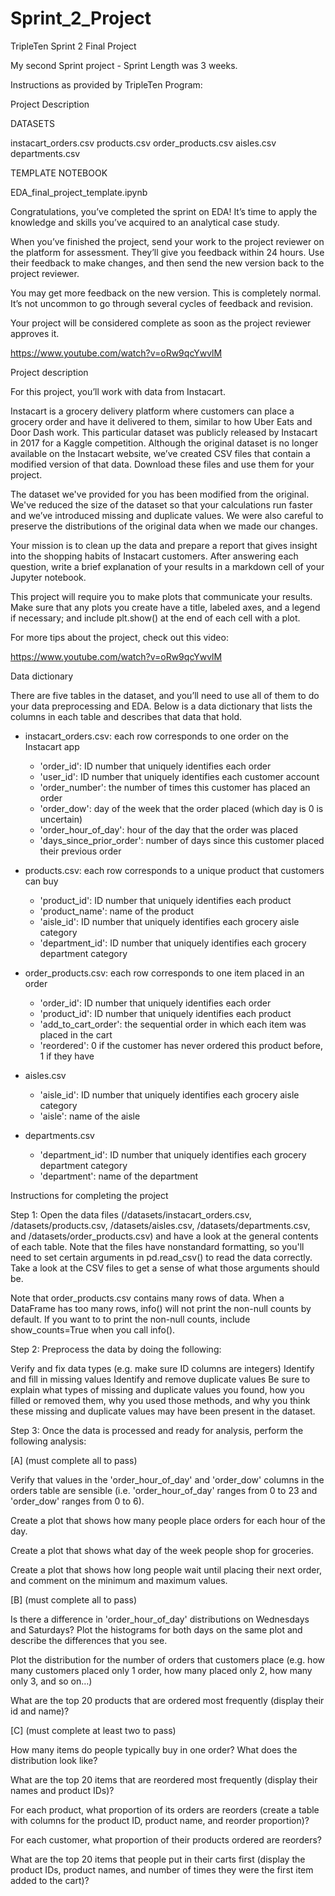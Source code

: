 # Sprint_2_Project
TripleTen Sprint 2 Final Project

My second Sprint project - Sprint Length was 3 weeks.

Instructions as provided by TripleTen Program:

Project Description

DATASETS

instacart_orders.csv
products.csv
order_products.csv
aisles.csv
departments.csv

TEMPLATE NOTEBOOK

EDA_final_project_template.ipynb

Congratulations, you’ve completed the sprint on EDA! It’s time to apply the knowledge and skills you’ve acquired to an analytical case study.

When you’ve finished the project, send your work to the project reviewer on the platform for assessment. They’ll give you feedback within 24 hours. Use their feedback to make changes, and then send the new version back to the project reviewer.

You may get more feedback on the new version. This is completely normal. It’s not uncommon to go through several cycles of feedback and revision.

Your project will be considered complete as soon as the project reviewer approves it.

https://www.youtube.com/watch?v=oRw9qcYwvlM

Project description

For this project, you’ll work with data from Instacart.

Instacart is a grocery delivery platform where customers can place a grocery order and have it delivered to them, similar to how Uber Eats and Door Dash work. This particular dataset was publicly released by Instacart in 2017 for a Kaggle competition. Although the original dataset is no longer available on the Instacart website, we’ve created CSV files that contain a modified version of that data. Download these files and use them for your project.

The dataset we've provided for you has been modified from the original. We've reduced the size of the dataset so that your calculations run faster and we’ve introduced missing and duplicate values. We were also careful to preserve the distributions of the original data when we made our changes.

Your mission is to clean up the data and prepare a report that gives insight into the shopping habits of Instacart customers. After answering each question, write a brief explanation of your results in a markdown cell of your Jupyter notebook.

This project will require you to make plots that communicate your results. Make sure that any plots you create have a title, labeled axes, and a legend if necessary; and include plt.show() at the end of each cell with a plot.

For more tips about the project, check out this video:

https://www.youtube.com/watch?v=oRw9qcYwvlM

Data dictionary

There are five tables in the dataset, and you’ll need to use all of them to do your data preprocessing and EDA. Below is a data dictionary that lists the columns in each table and describes that data that hold.

- instacart_orders.csv: each row corresponds to one order on the Instacart app

    - 'order_id': ID number that uniquely identifies each order
    - 'user_id': ID number that uniquely identifies each customer account
    - 'order_number': the number of times this customer has placed an order
    - 'order_dow': day of the week that the order placed (which day is 0 is uncertain)
    - 'order_hour_of_day': hour of the day that the order was placed
    - 'days_since_prior_order': number of days since this customer placed their previous order

- products.csv: each row corresponds to a unique product that customers can buy

    - 'product_id': ID number that uniquely identifies each product
    - 'product_name': name of the product
    - 'aisle_id': ID number that uniquely identifies each grocery aisle category
    - 'department_id': ID number that uniquely identifies each grocery department category

- order_products.csv: each row corresponds to one item placed in an order

    - 'order_id': ID number that uniquely identifies each order
    - 'product_id': ID number that uniquely identifies each product
    - 'add_to_cart_order': the sequential order in which each item was placed in the cart
    - 'reordered': 0 if the customer has never ordered this product before, 1 if they have

- aisles.csv

    - 'aisle_id': ID number that uniquely identifies each grocery aisle category
    - 'aisle': name of the aisle

- departments.csv

    - 'department_id': ID number that uniquely identifies each grocery department category
    - 'department': name of the department

Instructions for completing the project

Step 1: Open the data files (/datasets/instacart_orders.csv, /datasets/products.csv, /datasets/aisles.csv, /datasets/departments.csv, and /datasets/order_products.csv) and have a look at the general contents of each table. Note that the files have nonstandard formatting, so you'll need to set certain arguments in pd.read_csv() to read the data correctly. Take a look at the CSV files to get a sense of what those arguments should be.

Note that order_products.csv contains many rows of data. When a DataFrame has too many rows, info() will not print the non-null counts by default. If you want to to print the non-null counts, include show_counts=True when you call info().

Step 2: Preprocess the data by doing the following:

Verify and fix data types (e.g. make sure ID columns are integers)
Identify and fill in missing values
Identify and remove duplicate values
Be sure to explain what types of missing and duplicate values you found, how you filled or removed them, why you used those methods, and why you think these missing and duplicate values may have been present in the dataset.

Step 3: Once the data is processed and ready for analysis, perform the following analysis:

[A] (must complete all to pass)

Verify that values in the 'order_hour_of_day' and 'order_dow' columns in the orders table are sensible (i.e. 'order_hour_of_day' ranges from 0 to 23 and 'order_dow' ranges from 0 to 6).

Create a plot that shows how many people place orders for each hour of the day.

Create a plot that shows what day of the week people shop for groceries.

Create a plot that shows how long people wait until placing their next order, and comment on the minimum and maximum values.

[B] (must complete all to pass)

Is there a difference in 'order_hour_of_day' distributions on Wednesdays and Saturdays? Plot the histograms for both days on the same plot and describe the differences that you see.

Plot the distribution for the number of orders that customers place (e.g. how many customers placed only 1 order, how many placed only 2, how many only 3, and so on…)

What are the top 20 products that are ordered most frequently (display their id and name)?

[C] (must complete at least two to pass)

How many items do people typically buy in one order? What does the distribution look like?

What are the top 20 items that are reordered most frequently (display their names and product IDs)?

For each product, what proportion of its orders are reorders (create a table with columns for the product ID, product name, and reorder proportion)?

For each customer, what proportion of their products ordered are reorders?

What are the top 20 items that people put in their carts first (display the product IDs, product names, and number of times they were the first item added to the cart)?